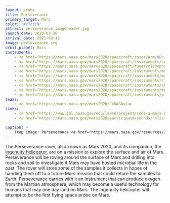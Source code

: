 ```yaml
---
layout: probe
title: Perseverance
primary_target: Mars
color: '#77ccc9'
attract: perseverance_imageheader.jpg
launch_date: 2020-07-30
arrival_date: 2021-02-18
image: perseverance.svg
orbit_planet: Mars
instruments:
    - <a href="https://mars.nasa.gov/mars2020/spacecraft/rover/arm/#Drill">drill</a>
    - <a href="https://mars.nasa.gov/mars2020/spacecraft/instruments/supercam/">laser micro-imager</a>
    - <a href="https://mars.nasa.gov/mars2020/spacecraft/rover/microphones/">microphones</a>
    - <a href="https://mars.nasa.gov/mars2020/spacecraft/instruments/moxie/">oxygen producer</a>
    - <a href="https://mars.nasa.gov/mars2020/spacecraft/instruments/mastcam-z/">panoramic cameras</a>
    - <a href="https://mars.nasa.gov/mars2020/spacecraft/instruments/rimfax/">subsurface radar</a>
    - <a href="https://mars.nasa.gov/mars2020/spacecraft/instruments/sherloc/">ultraviolet spectrometer</a>
    - <a href="https://mars.nasa.gov/mars2020/spacecraft/instruments/meda/">weather station</a>
    - <a href="https://mars.nasa.gov/mars2020/spacecraft/instruments/pixl/">x-ray spectrometer</a>
teams:
    - <a href="https://mars.nasa.gov/mars2020/">NASA</a>
links:
    - <a href="https://www.jpl.nasa.gov/edu/learn/project/code-a-mars-helicopter-video-game/">create your own video game</a> featuring the Ingenuity helicopter
    - <a href="https://mars.nasa.gov/mars2020/participate/sounds/">listen</a> to how sound is different on Mars

caption: >
    (top image: Perseverance <a href="https://mars.nasa.gov/resources/25182/leaving-green-fields-for-the-red-planet/">launches</a> to Mars, NASA/Joel Kowsky)
---
```

The Perseverance rover, also known as Mars 2020, and its companion, the <a href="https://mars.nasa.gov/technology/helicopter/">Ingenuity helicopter</a>, are on a mission to explore the surface and air of Mars. Perseverance will be roving around the surface of Mars and drilling into rocks and soil to investigate if Mars may have hosted microbial life in the past. The rover will store some of the samples it collects in hopes of handing them off to a future Mars mission that could return the samples to Earth. Perseverance carries with it an instrument that can produce oxygen from the Martian atmosphere, which may become a useful technology for humans that may one day land on Mars. The Ingenuity helicopter will attempt to be the first flying space probe on Mars.